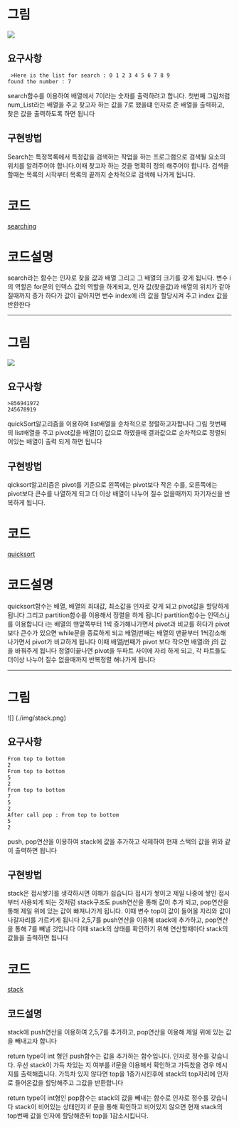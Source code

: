# 그림
![](./img/search.png)

## 요구사항
```{r, engine='bash', count_lines}
 >Here is the list for search : 0 1 2 3 4 5 6 7 8 9
found the number : 7

```
search함수를 이용하여 배열에서 7이라는 숫자를 출력하려고 합니다.
첫번째 그림처럼 num_List라는 배열을 주고 찾고자 하는 값을 7로 했을떄
인자로 준 배열을 출력하고, 찾은 값을 출력하도록 하면 됩니다 

## 구현방법
Search는 특정목록에서 특정값을 검색하는 작업을 하는 프로그램으로 검색될 요소의 위치를 알려주어야 합니다.이때 찾고자 하는 것을 명확히 정의 해주어야 합니다.
검색을 할때는 목록의 시작부터 목록의 끝까지 순차적으로 검색해 나가게 됩니다.

# 코드
[searching](./workbooksearch.c)

# 코드설명
search라는 함수는 인자로 찾을 값과 배열 그리고 그 배열의 크기를 갖게 됩니다.
변수 i의 역할은 for문의 인덱스 값의 역할을 하게되고, 
인자 값(찾을값)과 배열의 위치가 같아 질때까지 증가 하다가 값이 같아지면
변수 index에 i의 값을 할당시켜 주고 index 값을 반환한다 

------

# 그림
![](./img/quicksort.png)

## 요구사항
```{r, engine='bash', count_lines}
>856941972
245678919
```

quickSort알고리즘을 이용하여 list배열을 순차적으로 정렬하고자합니다
그림 첫번째의 list배열을 주고 pivot값을 배열[0] 값으로 하였을때
결과값으로 순차적으로 정렬되어있는 배열이 출력 되게 하면 됩니다 

## 구현방법
qicksort알고리즘은 pivot를 기준으로 왼쪽에는 pivot보다 작은 수를, 오른쪽에는 pivot보다 큰수를 나열하게 되고 더 이상 배열이 나누어 질수 없을때까지 자기자신을 반복하게 됩니다.

# 코드
[quicksort](./quicksort.c)

# 코드설명
quicksort함수는 배열, 배열의 최대값, 최소값을 인자로 갖게 되고 pivot값을 할당하게 됩니다
그리고 partition함수를 이용해서 정렬을 하게 됩니다
partition함수는 인덱스i,j를 이용합니다 i는 배열의 맨앞쪽부터 1씩 증가해나가면서 pivot과 비교를 하다가 pivot 보다 큰수가 있으면 while문을 종료하게 되고 배열j번째는 배열의 맨끝부터 1씩감소해나가면서  pivot가 비교하게 됩니다 이때 배열j번째가 pivot 보다 작으면 배열i와 j의 값을 바꿔주게 됩니다
정열이끝나면 pivot을 두파트 사이에 자리 하게 되고, 각 파트들도 더이상 나누어 질수 없을때까지 반복정렬 해나가게 됩니다


------
# 그림
![] (./img/stack.png)

## 요구사항
```{r, engine='bash', count_lines}
From top to bottom 
2
From top to bottom
5
2
From top to bottom
7
5
2
After call pop : From top to bottom
5
2
```
push, pop연산을 이용하여 stack에 값을 추가하고 삭제하여 현재 스택의 값을 위와 같이 출력하면 됩니다 

## 구현방법
stack은 접시쌓기를 생각하시면 이해가 쉽습니다
접시가 쌓이고 제일 나중에 쌓인 접시부터 사용되게 되는 것처럼 
stack구조도 push연산을 통해 값이 추가 되고, pop연산을 통해 제일 위에 있는 값이 빠져나가게 됩니다. 이때 변수 top이 값이 들어올 자리와 값이 나갈자리를 가르키게 됩니다
2,5,7를 push연산을 이용해 stack에 추가하고, pop연산을 통해 7를 빼낼 것입니다
이때 stack의 상태를 확인하기 위해 연산할때마다 stack의 값들을 출력하면 됩니다

# 코드
[stack](./stack.c)

## 코드설명 
stack에 push연산을 이용하여 2,5,7를 추가하고, pop연산을 이용해 제일 위에 있는 값을 빼내고자 합니다

return type이 int 형인 push함수는 값을 추가하는 함수입니다. 인자로 정수를 갖습니다.
우선 stack이 가득 차있는 지 여부를 if문을 이용해서 확인하고 가득찼을 경우 메시지를 출력해줍니다. 가득차 있지 않다면 top을 1증가시킨후에 stack의 top자리에 인자로 들어온값을 할당해주고 그값을 반환합니다

return type이 int형인 pop함수는 stack의 값을 빼내는 함수로 인자로 정수를 갖습니다
stack이 비어있는 상태인지 if 문을 통해 확인하고 비어있지 않으면 현재 stack의 top번째 값을 인자에 할당해준뒤 top을 1감소시킵니다.


